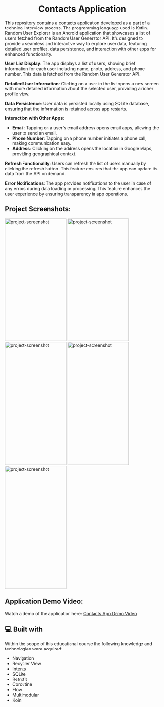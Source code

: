 <h1 align="center" id="title">Contacts Application</h1>

<p id="description">
  
This repository contains a contacts application developed as a part of a technical interview process. The programming language used is Kotlin.
Random User Explorer is an Android application that showcases a list of users fetched from the Random User Generator API. 
It's designed to provide a seamless and interactive way to explore user data, featuring detailed user profiles, data persistence, and interaction with other apps for enhanced functionality.

**User List Display**: The app displays a list of users, showing brief information for each user including name, photo, address, and phone number. This data is fetched from the Random User Generator API.

**Detailed User Information**: Clicking on a user in the list opens a new screen with more detailed information about the selected user, providing a richer profile view.

**Data Persistence**: User data is persisted locally using SQLite database, ensuring that the information is retained across app restarts.

**Interaction with Other Apps**:
- **Email**: Tapping on a user's email address opens email apps, allowing the user to send an email.
- **Phone Number**: Tapping on a phone number initiates a phone call, making communication easy.
- **Address**: Clicking on the address opens the location in Google Maps, providing geographical context.

**Refresh Functionality**: Users can refresh the list of users manually by clicking the refresh button. This feature ensures that the app can update its data from the API on demand.

**Error Notifications**: The app provides notifications to the user in case of any errors during data loading or processing. This feature enhances the user experience by ensuring transparency in app operations.
</p>

<h2>Project Screenshots:</h2>

<img src="https://gdurl.com/E9Wp" alt="project-screenshot" width="200" height="400/"> <img src="https://gdurl.com/c35M" alt="project-screenshot" width="200" height="400/">    <img src="https://gdurl.com/xNk8" alt="project-screenshot" width="200" height="400/">
<img src="https://gdurl.com/a8a8" alt="project-screenshot" width="200" height="400/"> <img src="https://gdurl.com/xLy8" alt="project-screenshot" width="200" height="400/">

<h2>Application Demo Video:</h2>

<p>Watch a demo of the application here: <a href="https://gdurl.com/tzy6" target="_blank"> Contacts App Demo Video</a></p>

<h2>💻 Built with</h2>

Within the scope of this educational course the following knowledge and technologies were acquired:

*   Navigation
*   Recycler View
*   Intents
*   SQLite
*   Retrofit
*   Coroutine
*   Flow
*   Multimodular
*   Koin
